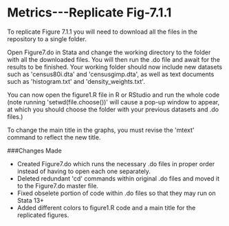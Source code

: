 # Metrics---Replicate Fig-7.1.1

To replicate Figure 7.1.1 you will need to download all the files in the repository to a single folder.

Open Figure7.do in Stata and change the working directory to the folder with all the downloaded files. You will then run the .do file and await for the results to be finished. Your working folder should now include new datasets such as 'census80i.dta' and 'censusgimp.dta', as well as text documents such as 'histogram.txt' and 'density_weights.txt'.

You can now open the figure1.R file in R or RStudio and run the whole code (note running 'setwd(file.choose())' will cause a pop-up window to appear, at which you should choose the folder with your previous datasets and .do files.)

To change the main title in the graphs, you must revise the 'mtext' command to reflect the new title. 


###Changes Made
* Created Figure7.do which runs the necessary .do files in proper order instead of having to open each one separately.
* Deleted redundant 'cd' commands within original .do files and moved it to the Figure7.do master file.
* Fixed obselete portion of code within .do files so that they may run on Stata 13+
* Added different colors to figure1.R code and a main title for the replicated figures.
